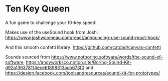 # Ten Key Queen

A fun game to challenge your 10-key speed!

Makes use of the useSound hook from Josh: https://www.joshwcomeau.com/react/announcing-use-sound-react-hook/


And this smooth confetti library: https://github.com/catdad/canvas-confetti

Sounds sourced from https://www.notboring.software/words/the-sound-of-software, https://andyworksco.notion.site/Boring-Sound-Kit-d92a136378114eceb1898313acb673f0 and https://design.facebook.com/toolsandresources/sound-kit-for-prototypes/
